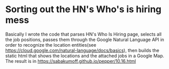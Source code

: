 # Sorting out the HN's Who's is hiring mess

Basically I wrote the code that parses HN's Who Is Hiring page, selects all the job positions, passes them through the Google Natural Language API in order to recognize the location entities(see https://cloud.google.com/natural-language/docs/basics), then builds the static html that shows the locations and the attached jobs in a Google Map.
The result is in https://sabakumoff.github.io/pepper/10.16.html
